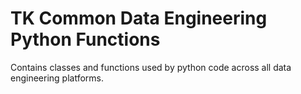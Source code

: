 TK Common Data Engineering Python Functions
=====

Contains classes and functions used by python code across all data engineering platforms.

